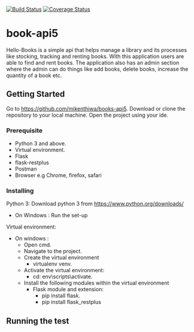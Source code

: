 [![Build Status](https://travis-ci.org/mikenthiwa/book-api5.svg?branch=apiv2)](https://travis-ci.org/mikenthiwa/book-api5)
[![Coverage Status](https://coveralls.io/repos/github/mikenthiwa/book-api5/badge.svg?branch=apiv2)](https://coveralls.io/github/mikenthiwa/book-api5?branch=apiv2)
# book-api5

Hello-Books is a simple api that helps manage a library and its processes like stocking,
tracking and renting books. With this application users are able to find and rent books.
The application also has an admin section where the admin can do things like add books, delete books,
increase the quantity of a book etc.


## Getting Started

Go to https://github.com/mikenthiwa/books-api5.
Download or clone the repository to your local machine.
Open the project using your ide.


### Prerequisite

* Python 3 and above.
* Virtual environment.
* Flask
* flask-restplus
* Postman
* Browser e.g Chrome, firefox, safari


### Installing

Python 3:
Download python 3 from https://www.python.org/downloads/
* On Windows :
    Run the set-up


Virtual environment:
* On windows :
    * Open cmd.
    * Navigate to the project.
    * Create the virtual environment
        * virtualenv venv.
    * Activate the virtual environment:
        * cd: env\scripts\activate.
    * Install the following modules within the virtual environment
        * Flask module and extension:
            * pip install flask.
            * pip install flask_restplus




## Running the test
